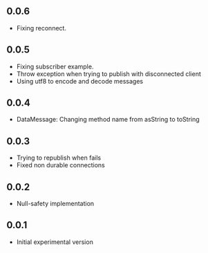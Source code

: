 ## 0.0.6
* Fixing reconnect.

## 0.0.5
* Fixing subscriber example.
* Throw exception when trying to publish with disconnected client
* Using utf8 to encode and decode messages


## 0.0.4
* DataMessage: Changing method name from asString to toString

## 0.0.3
* Trying to republish when fails
* Fixed non durable connections

## 0.0.2
* Null-safety implementation

## 0.0.1
* Initial experimental version